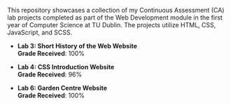 This repository showcases a collection of my Continuous Assessment (CA) lab projects completed as part of the Web Development module in the first year of Computer Science at TU Dublin. The projects utilize HTML, CSS, JavaScript, and SCSS.

- **Lab 3: Short History of the Web Website**  
  **Grade Received**: 100%

- **Lab 4: CSS Introduction Website**  
  **Grade Received**: 96%

- **Lab 6: Garden Centre Website**  
  **Grade Received**: 100%